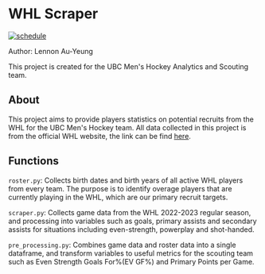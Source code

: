 # WHL Scraper

[![schedule](https://github.com/lennonay/WHL_prospect_stat/actions/workflows/schedule.yml/badge.svg)](https://github.com/lennonay/WHL_prospect_stat/actions/workflows/schedule.yml) 

Author: Lennon Au-Yeung

This project is created for the UBC Men's Hockey Analytics and Scouting team.

## About
This project aims to provide players statistics on potential recruits from the WHL for the UBC Men's Hockey team. All data collected in this project is from the official WHL website, the link can be find [here](https://whl.ca/).

## Functions

`roster.py`: Collects birth dates and birth years of all active WHL players from every team. The purpose is to identify overage players that are currently playing in the WHL, which are our primary recruit targets.

`scraper.py`: Collects game data from the WHL 2022-2023 regular season, and processing into variables such as goals, primary assists and secondary assists for situations including even-strength, powerplay and shot-handed.

`pre_processing.py`: Combines game data and roster data into a single dataframe, and transform variables to useful metrics for the scouting team such as Even Strength Goals For%(EV GF%) and Primary Points per Game.
